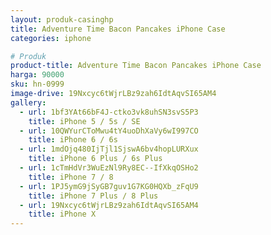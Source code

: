 ```yaml
---
layout: produk-casinghp
title: Adventure Time Bacon Pancakes iPhone Case
categories: iphone

# Produk
product-title: Adventure Time Bacon Pancakes iPhone Case
harga: 90000
sku: hn-0999
image-drive: 19Nxcyc6tWjrLBz9zah6IdtAqvSI65AM4
gallery:
  - url: 1bf3YAt66bF4J-ctko3vk8uhSN3svS5P3
    title: iPhone 5 / 5s / SE
  - url: 10QWYurCToMwu4tY4uoDhXaVy6wI997CO
    title: iPhone 6 / 6s
  - url: 1mdOjq480IjTjl1SjswA6bv4hopLURXux
    title: iPhone 6 Plus / 6s Plus
  - url: 1cTmHdVr3WuEzNl9Ry8EC--IfXkqOSHo2
    title: iPhone 7 / 8
  - url: 1PJ5ymG9jSyGB7guv1G7KG0HQXb_zFqU9
    title: iPhone 7 Plus / 8 Plus
  - url: 19Nxcyc6tWjrLBz9zah6IdtAqvSI65AM4
    title: iPhone X
---
```

